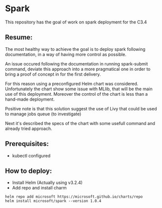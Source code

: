 # Spark
This repository has the goal of work on spark deployment for the C3.4

## Resume:
The most healthy way to achieve the goal is to deploy spark following documentation, in a way of having more control as possible.

An issue occured following the documentation in running spark-submit command, deviate this approach into a more pragmatical one in order to bring a proof of concept in for the first delivery.

For this reason using a preconfigured Helm chart was considered. Unfortunately the chart show some issue with MLlib, that will be the main use of this deployment. Moreover the control of the chart is less than a hand-made deployment.

Positive note is that this solution suggest the use of Livy that could be used to manage jobs queue (to investigate)

Next it's described the specs of the chart with some usefull command and already tried approach.

## Prerequisites:
* kubectl configured

## How to deploy:
* Install Helm (Actually using v3.2.4)
* Add repo and install charm
```
helm repo add microsoft https://microsoft.github.io/charts/repo
helm install microsoft/spark --version 1.0.4
```
